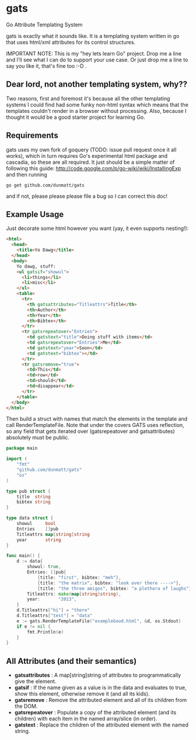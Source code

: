 gats
====

Go Attribute Templating System

gats is exactly what it sounds like.  It is a templating system written in go that uses html/xml attributes for its control structures.

IMPORTANT NOTE:  This is my "hey lets learn Go" project.  Drop me a line and I'll see what I can do to support your use case.  Or just drop me a line to say you like it, that's fine too :-D .

## Dear lord, not another templating system, why??

Two reasons, first and foremost it's because all the other templating systems I could find had some funky non-html syntax which means that the templates couldn't render in a browser without processing.
Also, because I thought it would be a good starter project for learning Go.

## Requirements

gats uses my own fork of goquery (TODO: issue pull request once it all works), which in turn requires Go's experimental html package and cascadia, so these are all required.
It just should be a simple matter of following this guide: http://code.google.com/p/go-wiki/wiki/InstallingExp and then running

`go get github.com/dunmatt/gats`

and if not, please please please file a bug so I can correct this doc!

## Example Usage

Just decorate some html however you want (yay, it even supports nesting!):

```HTML
<html>
  <head>
    <title>Yo Dawg</title>
  </head>
  <body>
    Yo dawg, stuff:
    <ul gatsif="showul">
      <li>things</li>
      <li>misc</li>
    </ul>
    <table>
      <tr>
        <th gatsattributes="Titleattrs">Title</th>
        <th>Author</th>
        <th>Year</th>
        <th>Bibtex</th>
      </tr>
      <tr gatsrepeatover="Entries">
        <td gatstext="title">Doing stuff with items</td>
        <td gatsrepeatover="Entries">Me</td>
        <td gatstext="year">Soon</td>
        <td gatstext="bibtex"></td>
      </tr>
      <tr gatsremove="true">
        <td>This</td>
        <td>row</td>
        <td>should</td>
        <td>disappear</td>
      </tr>
    </table>
  </body>
</html>
```

Then build a struct with names that match the elements in the template and call RenderTemplateFile.  Note that under the covers GATS uses reflection, so any field that gets iterated over (gatsrepeatover and gatsattributes) absolutely must be public.

```Go
package main

import (
	"fmt"
	"github.com/dunmatt/gats"
	"os"
)

type pub struct {
	title  string
	bibtex string
}

type data struct {
	showul     bool
	Entries    []pub
	Titleattrs map[string]string
	year       string
}

func main() {
	d := data{
		showul: true,
		Entries: []pub{
			{title: "first", bibtex: "meh"},
			{title: "the matrix", bibtex: "look over there ---->"},
			{title: "the three amigos", bibtex: "a plethora of laughs"}},
		Titleattrs: make(map[string]string),
		year:       "2013",
	}
	d.Titleattrs["hi"] = "there"
	d.Titleattrs["test"] = "data"
	e := gats.RenderTemplateFile("exampleGood.html", &d, os.Stdout)
	if e != nil {
		fmt.Println(e)
	}
}
```

## All Attributes (and their semantics)

* **gatsattributes** : A map\[string\]string of attributes to programmatically give the element.
* **gatsif** : If the name given as a value is in the data and evaluates to true, show this element, otherwise remove it (and all its kids).
* **gatsremove** : Remove the attributed element and all of its children from the DOM.
* **gatsrepeatover** : Populate a copy of the attributed element (and its children) with each item in the named array/slice (in order).
* **gatstext** : Replace the children of the attributed element with the named string.
